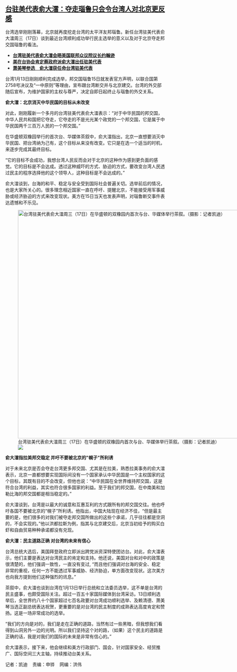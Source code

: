 <!--1705520580000-->
[台驻美代表俞大㵢：夺走瑙鲁只会令台湾人对北京更反感](https://www.rfa.org/mandarin/yataibaodao/junshiwaijiao/kw-01172024092609.html)
------

<p><span style="font-weight: 400;">台湾选举刚刚落幕，北京就再度挖走台湾的太平洋友邦瑙鲁。新任台湾驻美代表俞大㵢周三（17日）谈到最近台湾顺利成功举行民主选举的意义以及对于北京夺走邦交国瑙鲁的看法。</span></p><ul><li><strong><a href="https://www.rfa.org/mandarin/Xinwen/cmh2-01092024230358.html">台湾驻美代表俞大㵢会晤美国联邦众议院议长约翰逊</a></strong></li><li><strong><a class="state-published" href="https://www.rfa.org/mandarin/Xinwen/4-12012023103707.html">美在台协会肯定蔡政府派俞大㵢出任驻美代表</a></strong></li><li><strong><a href="https://www.rfa.org/mandarin/Xinwen/cmh1-11292023062829.html">萧美琴参选　俞大㵢获任命台湾驻美代表</a></strong></li></ul><p>台湾1月13日刚刚顺利完成选举，邦交国瑙鲁15日就发表官方声明，以联合国第2758号决议及“一中原则”等理由，宣布跟台湾断交并与北京建交。台湾的外交部随后宣布，为维护国家的主权与尊严，决定自即日起终止与瑙鲁的外交关系。</p><p><strong>俞大㵢：北京消灭中华民国的目标从未改变</strong></p><p>对此，刚刚履新一个多月的台湾驻美代表俞大㵢表示：“对于中华民国的邦交国，中华人民共和国把它夺走，它夺走的不是光光某个政党的一个邦交国，它是属于中华民国两千三百万人民的一个邦交国。”</p><p>在华盛顿双橡园举行的首次台、华媒体茶叙中，俞大㵢指出，北京一直想要消灭中华民国、把台湾纳为己有，这个目标从来没有改变。它只是在选一个适当的时机，来逐步完成其最终目标。</p><p>“它的目标不会成功，我想台湾人民反而会对于北京的这种作为感到更负面的感觉。它的目标是不会达成。透过这种威吓的方式、胁迫的方式，要改变台湾人民透过民主的程序选择他的这个领导人，这种目标是不会达成的。”</p><p>俞大㵢谈到，台海的和平、稳定与安全受到国际社会普遍关切。选举前后的情况，也是大家所关心的。很多理念相近国家一直在呼吁、提醒北京，不能接受用军事威胁或经济胁迫的方式来改变现状。美方在15日当天也发表声明，对瑙鲁断交事件表达遗憾和不乐见。</p><p><figure class="image-richtext image-inline captioned" style="width:1280px;"><img alt="台湾驻美代表俞大㵢周三（17日）在华盛顿的双橡园内首次与台、华媒体举行茶叙。（摄影：记者凯迪）" height="720" src="https://www.rfa.org/mandarin/yataibaodao/junshiwaijiao/kw-01172024092609.html/img_2857.png/@@images/a7933b19-da15-482e-9948-93ea87774dba.png" title="IMG_2857.png" width="1280"/><figcaption class="image-caption">台湾驻美代表俞大㵢周三（17日）在华盛顿的双橡园内首次与台、华媒体举行茶叙。（摄影：记者凯迪）</figcaption><small></small><div id="zoomattribute"><a data-caption="台湾驻美代表俞大㵢周三（17日）在华盛顿的双橡园内首次与台、华媒体举行茶叙。（摄影：记者凯迪）" data-fancybox="" href="https://www.rfa.org/mandarin/yataibaodao/junshiwaijiao/kw-01172024092609.html/img_2857.png" id="single_image" title="台湾驻美代表俞大㵢周三（17日）在华盛顿的双橡园内首次与台、华媒体举行茶叙。（摄影：记者凯迪）"><img src="/++plone++rfa-resources/img/icon-zoom.png"/></a></div></figure></p><p><strong>俞大㵢指拉美邦交稳定 并吁不要被北京的"幌子"所利诱</strong></p><p>对于未来北京是否会夺走台湾更多邦交国、尤其是在拉美，熟悉拉美事务的俞大㵢表示，北京一直都想要实现国际间没有一个国家承认中华民国是一个主权国家的这个目标，其既有目的不会改变，但他也说：“中华民国在全世界维持邦交国，这是符合台湾的利益，其实也符合很多国家的利益。至于我们的邦交国，在中南美和加勒比海的邦交国都是相当稳定的。”</p><p>俞大㵢谈到，台湾是以最大的诚意和互惠互利的方式跟所有的邦交国交往。他也呼吁各国不要被北京的“幌子”所利诱。他指出，中国大陆现在经济不佳，“但是最主要的是，他们很多的对我们被夺走邦交国所做出的这些个承诺，几乎往往都是空洞的，不会实现的。”他以洪都拉斯为例，指其与北京建交后，北京当初给予的购买白虾和自由贸易种种承诺都没有兑现。</p><p><strong>俞大㵢：民主道路正确 对台湾的未来有信心</strong></p><p>台湾总统大选后，美国拜登政府立即派出跨党派资深特使团访台。对此，俞大㵢表示，他们主要是表达对台湾民主的肯定和支持。他还说，美国对台和对中的政策是很清楚的，他们强调一致性，一直没有变过, “而且他们强调对台海的安全、稳定非常的重视，任何一方不能透过军事威胁、经济胁迫，单方面改变现状。这次美方也向我方提到他们这种强烈的讯息。”</p><p>茶叙中，俞大㵢也谈到台湾在1月13日举行总统和立法委员选举，这不单是台湾的民主盛事，也颇受国际关注。超过一百五十家国际媒体到台湾采访。13日顺利选举后，全世界约八十个国家超过七百名政要对台湾成功顺利选举、及赖清德、萧美琴当选正副总统表达祝贺，更重要的是对台湾的民主制度的成熟表达高度肯定和赞扬。这是一场非常成功的选举。</p><p>“我们的方向是对的，我们是走在正确的道路，当然有过一些黑暗，但我想我们看得到山洞另外一边的光明。所以我们坚持这个对的路，（如果）这个民主的道路是正确的话，我是对我们的国际的未来是非常有信心的。”</p><p>俞大㵢表示，接下来，他会继续和美方行政部门、国会，针对国家安全、经贸推广、国际空间三大主轴，持续推动台美关系。</p><p>记者：凯迪    责编：申铧    网编：洪伟</p>
